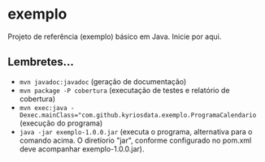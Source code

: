 # exemplo
Projeto de referência (exemplo) básico em Java. Inicie por aqui.


## Lembretes...
- `mvn javadoc:javadoc` (geração de documentação)
- `mvn package -P cobertura` (executação de testes e relatório de cobertura)
- `mvn exec:java -Dexec.mainClass="com.github.kyriosdata.exemplo.ProgramaCalendario` (execução do programa)
- `java -jar exemplo-1.0.0.jar` (executa o programa, alternativa para o comando acima. O diretíorio "jar", conforme configurado no pom.xml deve acompanhar exemplo-1.0.0.jar).
